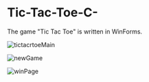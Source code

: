# Tic-Tac-Toe-C-
The game "Tic Tac Toe" is written in WinForms.

![tictacrtoeMain](https://github.com/zedicus25/Tic-Tac-Toe-C-/assets/95874337/9cb2239e-7a54-4636-9da5-a0505828933a)


![newGame](https://github.com/zedicus25/Tic-Tac-Toe-C-/assets/95874337/5849c379-2ec1-457f-a25e-8d1d6e2fd6e9)


![winPage](https://github.com/zedicus25/Tic-Tac-Toe-C-/assets/95874337/326a5d9e-f7ce-4f15-8dbb-fda8380f5e95)

